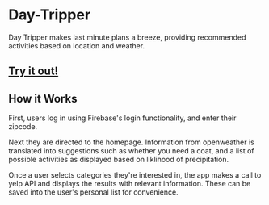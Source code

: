 # Day-Tripper
Day Tripper makes last minute plans a breeze, providing recommended activities based on location and weather.

## [Try it out!]()

## How it Works
First, users log in using Firebase's login functionality, and enter their zipcode.

Next they are directed to the homepage. Information from openweather is translated into suggestions such as whether you need a coat, and a list of possible activities as displayed based on liklihood of precipitation.

Once a user selects categories they're interested in, the app makes a call to yelp API and displays the results with relevant information. These can be saved into the user's personal list for convenience. 
